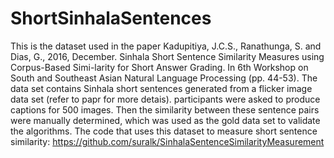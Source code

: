 # ShortSinhalaSentences
This is the dataset used in the paper Kadupitiya, J.C.S., Ranathunga, S. and Dias, G., 2016, December. Sinhala Short Sentence Similarity Measures using Corpus-Based Simi-larity for Short Answer Grading. In 6th Workshop on South and Southeast Asian Natural Language Processing (pp. 44-53).
The data set contains Sinhala short sentences generated from a flicker image data set (refer to papr for more detais). participants were asked to produce captions for 500 images. Then the similarity between these sentence pairs were manually determined, which was used as the gold data set to validate the algorithms.
The code that uses this dataset to measure short sentence similarity:
https://github.com/suralk/SinhalaSentenceSimilarityMeasurement
